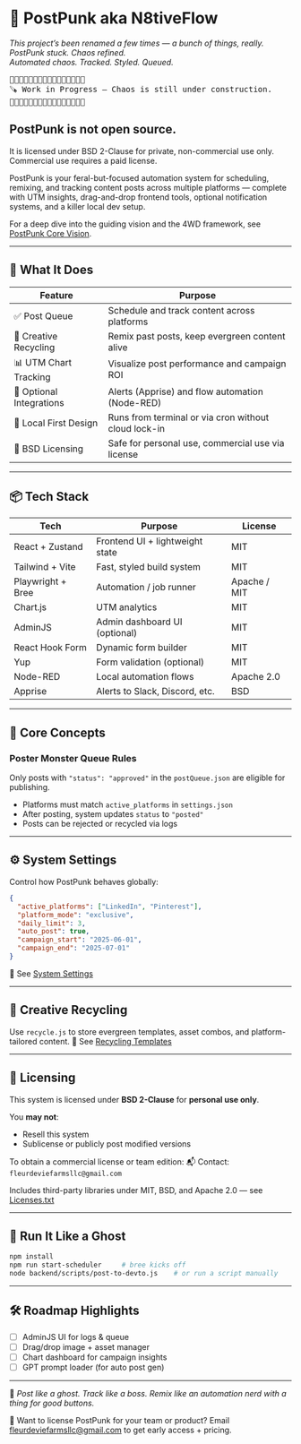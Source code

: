 # 🧃 PostPunk aka N8tiveFlow

*This project’s been renamed a few times — a bunch of things, really. PostPunk stuck. Chaos refined.*  
_Automated chaos. Tracked. Styled. Queued._

<pre>
🚧🚧🚧🚧🚧🚧🚧🚧🚧🚧🚧🚧🚧🚧🚧🚧
🪚 Work in Progress — Chaos is still under construction.
🚧🚧🚧🚧🚧🚧🚧🚧🚧🚧🚧🚧🚧🚧🚧🚧
</pre>

## PostPunk is not open source. 
It is licensed under BSD 2-Clause for private, non-commercial use only. Commercial use requires a paid license.

PostPunk is your feral-but-focused automation system for scheduling, remixing, and tracking content posts across multiple platforms — complete with UTM insights, drag-and-drop frontend tools, optional notification systems, and a killer local dev setup.

For a deep dive into the guiding vision and the 4WD framework, see [PostPunk Core Vision](./Docs/PostPunk_Core_Vision.md).

---

## 🚀 What It Does
| Feature                     | Purpose                                                |
|----------------------------|--------------------------------------------------------|
| ✅ Post Queue              | Schedule and track content across platforms           |
| 🔁 Creative Recycling       | Remix past posts, keep evergreen content alive         |
| 📊 UTM Chart Tracking       | Visualize post performance and campaign ROI            |
| 🔌 Optional Integrations    | Alerts (Apprise) and flow automation (Node-RED)        |
| 🧠 Local First Design       | Runs from terminal or via cron without cloud lock-in   |
| 🧾 BSD Licensing            | Safe for personal use, commercial use via license      |

---

## 📦 Tech Stack
| Tech                | Purpose                          | License  |
|---------------------|----------------------------------|----------|
| React + Zustand     | Frontend UI + lightweight state  | MIT      |
| Tailwind + Vite     | Fast, styled build system        | MIT      |
| Playwright + Bree   | Automation / job runner          | Apache / MIT |
| Chart.js            | UTM analytics                    | MIT      |
| AdminJS             | Admin dashboard UI (optional)    | MIT      |
| React Hook Form     | Dynamic form builder             | MIT      |
| Yup                 | Form validation (optional)       | MIT      |
| Node-RED            | Local automation flows           | Apache 2.0 |
| Apprise             | Alerts to Slack, Discord, etc.   | BSD      |

---

## 🧠 Core Concepts
### Poster Monster Queue Rules
Only posts with `"status": "approved"` in the `postQueue.json` are eligible for publishing.
- Platforms must match `active_platforms` in `settings.json`
- After posting, system updates `status` to `"posted"`
- Posts can be rejected or recycled via logs

---

## ⚙️ System Settings
Control how PostPunk behaves globally:
```json
{
  "active_platforms": ["LinkedIn", "Pinterest"],
  "platform_mode": "exclusive",
  "daily_limit": 3,
  "auto_post": true,
  "campaign_start": "2025-06-01",
  "campaign_end": "2025-07-01"
}
```
📄 See [System Settings](./Docs/settings.md)

---

## 🧠 Creative Recycling
Use `recycle.js` to store evergreen templates, asset combos, and platform-tailored content.
📄 See [Recycling Templates](./Docs/recycle-templates.md)

---

## 🧾 Licensing
This system is licensed under **BSD 2-Clause** for **personal use only**. 

You **may not**:
- Resell this system
- Sublicense or publicly post modified versions

To obtain a commercial license or team edition:
📬 Contact: `fleurdeviefarmsllc@gmail.com`

Includes third-party libraries under MIT, BSD, and Apache 2.0 — see [Licenses.txt](./Docs/Licenses.txt)

---

## 🧃 Run It Like a Ghost
```bash
npm install
npm run start-scheduler     # bree kicks off
node backend/scripts/post-to-devto.js    # or run a script manually
```
---

## 🛠 Roadmap Highlights
- [ ] AdminJS UI for logs & queue
- [ ] Drag/drop image + asset manager
- [ ] Chart dashboard for campaign insights
- [ ] GPT prompt loader (for auto post gen)

---

🧃 _Post like a ghost. Track like a boss.  Remix like an automation nerd with a thing for good buttons._

🛒 Want to license PostPunk for your team or product?
Email fleurdeviefarmsllc@gmail.com to get early access + pricing.
